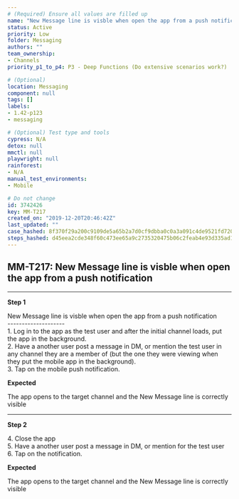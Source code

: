 ```yaml
---
# (Required) Ensure all values are filled up
name: "New Message line is visble when open the app from a push notification"
status: Active
priority: Low
folder: Messaging
authors: ""
team_ownership: 
- Channels
priority_p1_to_p4: P3 - Deep Functions (Do extensive scenarios work?)

# (Optional)
location: Messaging
component: null
tags: []
labels: 
- 1.42-p123
- messaging

# (Optional) Test type and tools
cypress: N/A
detox: null
mmctl: null
playwright: null
rainforest: 
- N/A
manual_test_environments: 
- Mobile

# Do not change
id: 3742426
key: MM-T217
created_on: "2019-12-20T20:46:42Z"
last_updated: ""
case_hashed: 8f370f29a200c9109de5a65b2a7d0cf9dbba0c0a3a091c4de9521fd720e99f3e84c7b631d0eaf91ed261bd23355abafa
steps_hashed: d45eea2cde348f60c473ee65a9c2735320475b06c2feab4e93d335ad119d092625714171176f2705318349303298a168
---
```


<!-- (Auto-generated) Based on frontmatter's "key" and "name" -->

## MM-T217: New Message line is visble when open the app from a push notification

---

**Step 1**

New Message line is visble when open the app from a push notification\
\--------------------\
1\. Log in to the app as the test user and after the initial channel loads, put the app in the background.\
2\. Have a another user post a message in DM, or mention the test user in any channel they are a member of (but the one they were viewing when they put the mobile app in the background).\
3\. Tap on the mobile push notification.

**Expected**

The app opens to the target channel and the New Message line is correctly visible

---

**Step 2**

4\. Close the app\
5\. Have a another user post a message in DM, or mention for the test user\
6\. Tap on the notification.

**Expected**

The app opens to the target channel and the New Message line is correctly visible
